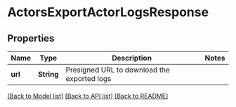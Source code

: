 # ActorsExportActorLogsResponse

## Properties

Name | Type | Description | Notes
------------ | ------------- | ------------- | -------------
**url** | **String** | Presigned URL to download the exported logs | 

[[Back to Model list]](../README.md#documentation-for-models) [[Back to API list]](../README.md#documentation-for-api-endpoints) [[Back to README]](../README.md)


